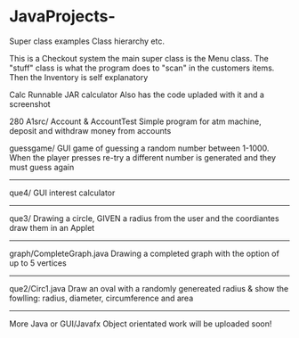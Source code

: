 # JavaProjects-

Super class examples
Class hierarchy etc.


This is a Checkout system the main super class is the Menu class. 
The "stuff" class is what the program does to "scan" in the  customers items. 
Then the Inventory is self explanatory 


Calc
Runnable JAR calculator
Also has the code upladed with it and a screenshot 



280 A1src/ Account & AccountTest 
Simple program for atm machine, deposit and withdraw money from accounts 



guessgame/ 
GUI game of guessing a random number between 1-1000. 
When the player presses re-try a different number is generated and they must guess again

--------------------------------------------

que4/ 
GUI interest calculator 

--------------------------------------------
que3/
 Drawing a circle, GIVEN a radius
  from the user and the coordiantes
  draw them in an Applet

--------------------------------------------

graph/CompleteGraph.java
Drawing a completed graph with the option of up to 5 vertices

--------------------------------------------
que2/Circ1.java
Draw an oval with a randomly genereated radius & show the fowlling:
radius, diameter, circumference and area

--------------------------------------------
More Java or GUI/Javafx Object orientated work will be uploaded soon! 
